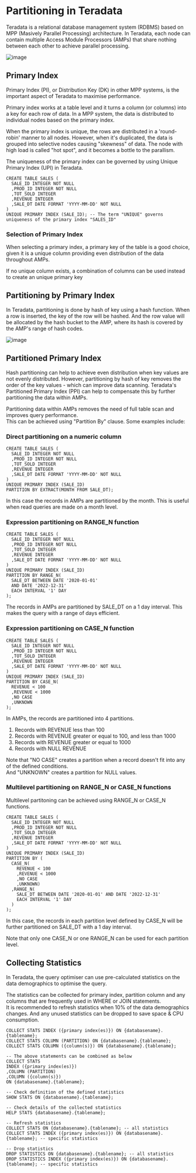 # Partitioning in Teradata
Teradata is a relational database management system (RDBMS) based on MPP (Masively Parallel Processing) architecture. 
In Teradata, each node can contain multiple Access Module Processors (AMPs) that share nothing between each other to achieve parallel processing.

![image](https://user-images.githubusercontent.com/46085656/184534108-6e96dddb-6c34-454a-8a1a-f8c3058c2a2c.png)

## Primary Index
Primary Index (PI), or Distribution Key (DK) in other MPP systems, is the important aspect of Teradata to maximise performance.
 
Primary index works at a table level and it turns a column (or columns) into a key for each row of data. 
In a MPP system, the data is distributed to individual nodes based on the primary index. 

When the primary index is unique, the rows are distributed in a 'round-robin' manner to all nodes. However, when it's duplicated, the data
is grouped into selective nodes causing "skewness" of data. The node with high load is called "hot spot", and it becomes a bottle to the parallism.

The uniqueness of the primary index can be governed by using Unique Primary Index (UPI) in Teradata.

    CREATE TABLE SALES (
      SALE_ID INTEGER NOT NULL
      ,PROD_ID INTEGER NOT NULL
      ,TOT_SOLD INTEGER
      ,REVENUE INTEGER
      ,SALE_DT DATE FORMAT 'YYYY-MM-DD' NOT NULL
    )
    UNIQUE PRIMARY INDEX (SALE_ID); -- The term "UNIQUE" governs uniqueness of the primary index "SALES_ID"

### Selection of Primary Index
When selecting a primary index, a primary key of the table is a good choice, given it is a unique column providing even distribution of the data throughout AMPs.

If no unique column exists, a combination of columns can be used instead to create an unique primary key

## Partitioning by Primary Index
In Teradata, partitioning is done by hash of key using a hash function. When a row is inserted, the key of the row will be hashed. And the row value will be allocated by the hash bucket to the AMP, where its hash is covered by the AMP's range of hash codes.

![image](https://user-images.githubusercontent.com/46085656/185113418-d9ec5871-1fcc-4521-a37f-bb05776086b0.png)

## Partitioned Primary Index
Hash partitioning can help to achieve even distribution when key values are not evenly distributed. However, partitioning by hash of key removes the order of the key values - which can improve data scanning. Teradata's Partitioned Primary Index (PPI) can help to compensate this by further partitioning the data within AMPs.

Partitioning data within AMPs removes the need of full table scan and improves query performance. <br>
This can be achieved using "Partition By" clause. Some examples include:

### Direct partitioning on a numeric column
    CREATE TABLE SALES (
      SALE_ID INTEGER NOT NULL
      ,PROD_ID INTEGER NOT NULL
      ,TOT_SOLD INTEGER
      ,REVENUE INTEGER
      ,SALE_DT DATE FORMAT 'YYYY-MM-DD' NOT NULL
    )
    UNIQUE PRIMARY INDEX (SALE_ID)
    PARTITION BY EXTRACT(MONTH FROM SALE_DT);

In this case the records in AMPs are partitioned by the month. This is useful when read queries are made on a month level.

### Expression partitioning on RANGE_N function
    CREATE TABLE SALES (
      SALE_ID INTEGER NOT NULL
      ,PROD_ID INTEGER NOT NULL
      ,TOT_SOLD INTEGER
      ,REVENUE INTEGER
      ,SALE_DT DATE FORMAT 'YYYY-MM-DD' NOT NULL
    )
    UNIQUE PRIMARY INDEX (SALE_ID)
    PARTITION BY RANGE_N(
      SALE_DT BETWEEN DATE '2020-01-01' 
      AND DATE '2022-12-31'
      EACH INTERVAL '1' DAY
    );

The records in AMPs are partitioned by SALE_DT on a 1 day interval. This makes the query with a range of days efficient.

### Expression partitioning on CASE_N function
    CREATE TABLE SALES (
      SALE_ID INTEGER NOT NULL
      ,PROD_ID INTEGER NOT NULL
      ,TOT_SOLD INTEGER
      ,REVENUE INTEGER
      ,SALE_DT DATE FORMAT 'YYYY-MM-DD' NOT NULL
    )
    UNIQUE PRIMARY INDEX (SALE_ID)
    PARTITION BY CASE_N(
      REVENUE < 100
      ,REVENUE < 1000
      ,NO CASE
      ,UNKNOWN
    );
    
In AMPs, the records are partitioned into 4 partitions.
1. Records with REVENUE less than 100
2. Records with REVENUE greater or equal to 100, and less than 1000
3. Records with REVENUE greater or equal to 1000
4. Records with NULL REVENUE

Note that "NO CASE" creates a partition when a record doesn't fit into any of the defined conditions. <br>
And "UNKNOWN" creates a partition for NULL values.

### Multilevel partitioning on RANGE_N or CASE_N functions
Multilevel partitoning can be achieved using RANGE_N or CASE_N functions.

    CREATE TABLE SALES (
      SALE_ID INTEGER NOT NULL
      ,PROD_ID INTEGER NOT NULL
      ,TOT_SOLD INTEGER
      ,REVENUE INTEGER
      ,SALE_DT DATE FORMAT 'YYYY-MM-DD' NOT NULL
    )
    UNIQUE PRIMARY INDEX (SALE_ID)
    PARTITION BY (
      CASE_N(
        REVENUE < 100
        ,REVENUE < 1000
        ,NO CASE
        ,UNKNOWN)
      ,RANGE_N(
        SALE_DT BETWEEN DATE '2020-01-01' AND DATE '2022-12-31'
        EACH INTERVAL '1' DAY
      )
    );
    
In this case, the records in each partition level defined by CASE_N will be further partitioned on SALE_DT with a 1 day interval.

Note that only one CASE_N or one RANGE_N can be used for each partition level.

## Collecting Statistics
In Teradata, the query optimiser can use pre-calculated statistics on the data demographics to optimise the query. 

The statistics can be collected for primary index, partition column and any columns that are frequently used in WHERE or JOIN statements. <br>
It is recommended to refresh statistics when 10% of the data demographics changes. And any unused statistics can be dropped to save space & CPU consumption.

    COLLECT STATS INDEX ({primary index(es)}) ON {databasename}.{tablename}; 
    COLLECT STATS COLUMN (PARTITION) ON {databasename}.{tablename};
    COLLECT STATS COLUMN ({column(s)}) ON {databasename}.{tablename};
    
    -- The above statements can be combined as below
    COLLECT STATS 
    INDEX ({primary index(es)})
    ,COLUMN (PARTITION)
    ,COLUMN ({column(s)}) 
    ON {databasename}.{tablename};
    
    -- Check definition of the defined statistics
    SHOW STATS ON {databasename}.{tablename};
    
    -- Check details of the collected statistics
    HELP STATS {databasename}.{tablename};
    
    -- Refresh statistics
    COLLECT STATS ON {databasename}.{tablename}; -- all statistics
    COLLECT STATS INDEX ({primary index(es)}) ON {databasename}.{tablename}; -- specific statistics
    
    -- Drop statistics
    DROP STATISTICS ON {databasename}.{tablename}; -- all statistics
    DROP STATISTICS INDEX ({primary index(es)}) ON {databasename}.{tablename}; -- specific statistics








